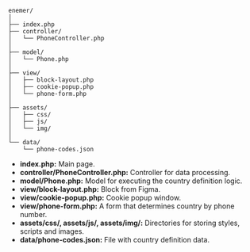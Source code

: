 ```
enemer/
│
├── index.php
├── controller/
│   └── PhoneController.php
│
├── model/
│   └── Phone.php
│
├── view/
│   ├── block-layout.php
│   ├── cookie-popup.php
│   └── phone-form.php
│
├── assets/
│   ├── css/
│   ├── js/
│   └── img/
│
└── data/
    └── phone-codes.json
```


+ __index.php:__ Main page.
+ __controller/PhoneController.php:__ Controller for data processing.
+ __model/Phone.php:__ Model for executing the country definition logic.
+ __view/block-layout.php:__ Block from Figma.
+ __view/cookie-popup.php:__ Cookie popup window.
+ __view/phone-form.php:__ A form that determines country by phone number.
+ __assets/css/, assets/js/, assets/img/:__ Directories for storing styles, scripts and images.
+ __data/phone-codes.json:__ File with country definition data.
